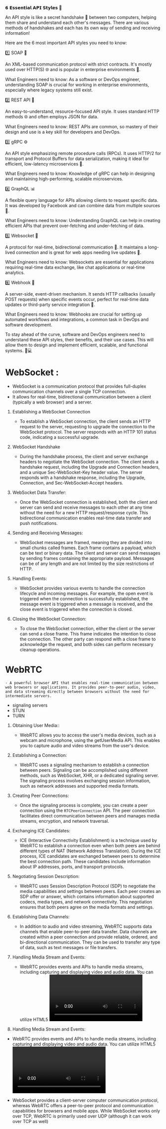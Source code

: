 𝟲 𝗘𝘀𝘀𝗲𝗻𝘁𝗶𝗮𝗹 𝗔𝗣𝗜 𝗦𝘁𝘆𝗹𝗲𝘀 🔀

An API style is like a secret handshake 🤝 between two computers, helping them share and understand each other's messages. There are various methods of handshakes and each has its own way of sending and receiving information!

Here are the 6 most important API styles you need to know:

1️⃣ SOAP 🧼

An XML-based communication protocol with strict contracts. It's mostly used over HTTP(S) 🌐 and is popular in enterprise environments 🏢.

What Engineers need to know: As a software or DevOps engineer, understanding SOAP is crucial for working in enterprise environments, especially where legacy systems still exist.

2️⃣ REST API 🔄

An easy-to-understand, resource-focused API style. It uses standard HTTP methods 🌐 and often employs JSON for data.

What Engineers need to know: REST APIs are common, so mastery of their design and use is a key skill for developers and DevOps.

3️⃣ gRPC ⚙️

An API style emphasizing remote procedure calls (RPCs). It uses HTTP/2 for transport and Protocol Buffers for data serialization, making it ideal for efficient, low-latency microservices 🔬.

What Engineers need to know: Knowledge of gRPC can help in designing and maintaining high-performing, scalable microservices.

4️⃣ GraphQL 📊

A flexible query language for APIs allowing clients to request specific data. It was developed by Facebook and can combine data from multiple sources 🔄.

What Engineers need to know: Understanding GraphQL can help in creating efficient APIs that prevent over-fetching and under-fetching of data.

5️⃣ Websocket 🔌

A protocol for real-time, bidirectional communication 🔄. It maintains a long-lived connection and is great for web apps needing live updates 📲.

What Engineers need to know: Websockets are essential for applications requiring real-time data exchange, like chat applications or real-time analytics.

6️⃣ Webhook 🎣

A server-side, event-driven mechanism. It sends HTTP callbacks (usually POST requests) when specific events occur, perfect for real-time data updates or third-party service integration 🔗.

What Engineers need to know: Webhooks are crucial for setting up automated workflows and integrations, a common task in DevOps and software development.

To stay ahead of the curve, software and DevOps engineers need to understand these API styles, their benefits, and their use cases. This will allow them to design and implement efficient, scalable, and functional systems. 🚀💻


# WebSocket :

- WebSocket is a communication protocol that provides full-duplex communication channels over a single TCP connection.
- It allows for real-time, bidirectional communication between a client (typically a web browser) and a server.

1. Establishing a WebSocket Connection
    - To establish a WebSocket connection, the client sends an HTTP request to the server, requesting to upgrade the connection to the WebSocket protocol. The server responds with an HTTP 101 status code, indicating a successful upgrade.
   
2. WebSocket Handshake
    - During the handshake process, the client and server exchange headers to negotiate the WebSocket connection. The client sends a handshake request, including the Upgrade and Connection headers, and a unique Sec-WebSocket-Key header value. The server responds with a handshake response, including the Upgrade, Connection, and Sec-WebSocket-Accept headers.

3. WebSocket Data Transfer:
    - Once the WebSocket connection is established, both the client and server can send and receive messages to each other at any time without the need for a new HTTP request/response cycle. This bidirectional communication enables real-time data transfer and push notifications.

4. Sending and Receiving Messages:
    - WebSocket messages are framed, meaning they are divided into small chunks called frames. Each frame contains a payload, which can be text or binary data. The client and server can send messages by sending frames containing the appropriate payload. Messages can be of any length and are not limited by the size restrictions of HTTP.

5. Handling Events:
    - WebSocket provides various events to handle the connection lifecycle and incoming messages. For example, the open event is triggered when the connection is successfully established, the message event is triggered when a message is received, and the close event is triggered when the connection is closed.

6. Closing the WebSocket Connection:
    - To close the WebSocket connection, either the client or the server can send a close frame. This frame indicates the intention to close the connection. The other party can respond with a close frame to acknowledge the request, and both sides can perform necessary cleanup operations.

    

# WebRTC

    - A powerful browser API that enables real-time communication between web browsers or applications. It provides peer-to-peer audio, video, and data streaming directly between browsers without the need for intermediate servers.

- signaling servers
- STUN 
- TURN

1. Obtaining User Media::
    
    - WebRTC allows you to access the user's media devices, such as a webcam and microphone, using the getUserMedia API. This enables you to capture audio and video streams from the user's device.

2. Establishing a Connection:
    
    - WebRTC uses a signaling mechanism to establish a connection between peers. Signaling can be accomplished using different methods, such as WebSocket, XHR, or a dedicated signaling server. The signaling process involves exchanging session information, such as network addresses and supported media formats.

3. Creating Peer Connections:
    
    - Once the signaling process is complete, you can create a peer connection using the `RTCPeerConnection` API. The peer connection facilitates direct communication between peers and manages media streams, encryption, and network traversal.

4. Exchanging ICE Candidates:
    - ICE (Interactive Connectivity Establishment) is a technique used by WebRTC to establish a connection even when both peers are behind different types of NAT (Network Address Translation). During the ICE process, ICE candidates are exchanged between peers to determine the best connection path. These candidates include information about IP addresses, ports, and transport protocols.

5. Negotiating Session Description:
    - WebRTC uses Session Description Protocol (SDP) to negotiate the media capabilities and settings between peers. Each peer creates an SDP offer or answer, which contains information about supported codecs, media types, and network connectivity. This negotiation ensures that both peers agree on the media formats and settings.

6. Establishing Data Channels:
    - In addition to audio and video streaming, WebRTC supports data channels that enable peer-to-peer data transfer. Data channels are created within a peer connection and provide reliable, ordered, and bi-directional communication. They can be used to transfer any type of data, such as text messages or file transfers.

7. Handling Media Stream and Events:
    - WebRTC provides events and APIs to handle media streams, including capturing and displaying video and audio data. You can utilize HTML5 <video> and <audio> elements to display media streams in the browser.

8. Handling Media Stream and Events:
- WebRTC provides events and APIs to handle media streams, including capturing and displaying video and audio data. You can utilize HTML5 <video> and <audio> elements to display media streams in the browser.

- WebSocket provides a client-server computer communication protocol, whereas WebRTC offers a peer-to-peer protocol and communication capabilities for browsers and mobile apps. While WebSocket works only over TCP, WebRTC is primarily used over UDP (although it can work over TCP as well)


